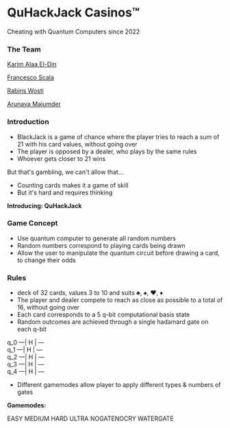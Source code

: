 # QuHackJack Casinos™
Cheating with Quantum Computers since 2022

### The Team

[Karim Alaa El-Din ](https://www.linkedin.com/in/karimaed/)  

[Francesco Scala](https://www.linkedin.com/in/francesco-scala-839507211/)  

[Rabins Wosti](https://www.linkedin.com/in/rabins-wosti-703107152/)  

[Arunava Majumder](https://www.linkedin.com/in/arunava-majumder-33500a167/)  


### Introduction

- BlackJack is a game of chance where the player tries to reach a sum of 21 with his card values, without going over
- The player is opposed by a dealer, who plays by the same rules
- Whoever gets closer to 21 wins

But that's gambling, we can't allow that...

- Counting cards makes it a game of skill
- But it's hard and requires thinking

__Introducing: QuHackJack__

### Game Concept

- Use quantum computer to generate all random numbers
- Random numbers correspond to playing cards being drawn
- Allow the user to manipulate the quantum circuit before drawing a card, to change their odds

### Rules

- deck of 32 cards, values 3 to 10 and suits ♣, ♠, ♥, ♦
- The player and dealer compete to reach as close as possible to a total of 16, without going over
- Each card corresponds to a 5 q-bit computational basis state
- Random outcomes are achieved through a single hadamard gate on each q-bit

q_0 —| H | —  
q_1 —| H | —  
q_2 —| H | —  
q_3 —| H | —  
q_4 —| H | —  

- Different gamemodes allow player to apply different types & numbers of gates

__Gamemodes:__

EASY
MEDIUM
HARD
ULTRA
NOGATENOCRY
WATERGATE

